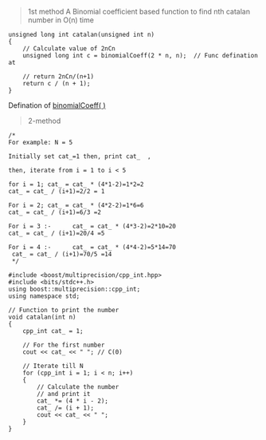 
> 1st method A Binomial coefficient based function to find nth catalan number in O(n) time 
```
unsigned long int catalan(unsigned int n) 
{ 
    // Calculate value of 2nCn 
    unsigned long int c = binomialCoeff(2 * n, n);  // Func defination at 
  
    // return 2nCn/(n+1) 
    return c / (n + 1); 
}
```
Defination of [binomialCoeff( )](   https://github.com/Naveen-Aggarwal/dsa/blob/7606572b4509d22077010b4283508b16f006c4b5/Binomial-Cofficient-nCr.cpp)

> 2-method
```
/*
For example: N = 5

Initially set cat_=1 then, print cat_  ,

then, iterate from i = 1 to i < 5

for i = 1; cat_ = cat_ * (4*1-2)=1*2=2
cat_ = cat_ / (i+1)=2/2 = 1      

For i = 2; cat_ = cat_ * (4*2-2)=1*6=6
cat_ = cat_ / (i+1)=6/3 =2  

For i = 3 :-      cat_ = cat_ * (4*3-2)=2*10=20
cat_ = cat_ / (i+1)=20/4 =5   

For i = 4 :-      cat_ = cat_ * (4*4-2)=5*14=70
 cat_ = cat_ / (i+1)=70/5 =14  
 */

#include <boost/multiprecision/cpp_int.hpp> 
#include <bits/stdc++.h>
using boost::multiprecision::cpp_int; 
using namespace std; 
  
// Function to print the number 
void catalan(int n) 
{ 
    cpp_int cat_ = 1; 
  
    // For the first number 
    cout << cat_ << " "; // C(0) 
  
    // Iterate till N 
    for (cpp_int i = 1; i < n; i++)  
    { 
        // Calculate the number 
        // and print it 
        cat_ *= (4 * i - 2); 
        cat_ /= (i + 1); 
        cout << cat_ << " "; 
    } 
} 
```
